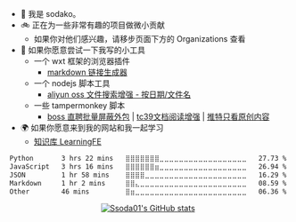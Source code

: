 - 🔔 我是 sodako。
- 🚲 正在为一些非常有趣的项目做微小贡献
  - 如果你对他们感兴趣，请移步页面下方的 Organizations 查看
- 🔧 如果你愿意尝试一下我写的小工具
  - 一个 wxt 框架的浏览器插件
    - [markdown 链接生成器](https://github.com/ssoda01/hello-wxt)
  - 一个 nodejs 脚本工具
    - [aliyun oss 文件搜索增强 - 按日期/文件名](https://github.com/ssoda01/aliyun-oss-file-selector)
  - 一些 tampermonkey 脚本
    - [boss 直聘批量屏蔽外包](https://greasyfork.org/zh-CN/scripts/485051-boss%E7%9B%B4%E8%81%98%E6%89%B9%E9%87%8F%E5%B1%8F%E8%94%BD%E5%A4%96%E5%8C%85) | [tc39文档阅读增强](https://github.com/ssoda01/scripts-of-tampermonkey/blob/main/%E6%8A%A4%E7%9C%BC%E7%BB%BF%E8%89%B2%E8%83%8C%E6%99%AF%E6%A0%B7%E5%BC%8F%40tc39.user.js) | [推特只看原创内容](https://greasyfork.org/zh-CN/scripts/479243-%E6%8E%A8%E7%89%B9%E5%8F%AA%E7%9C%8B%E5%8E%9F%E5%88%9B%E5%86%85%E5%AE%B9)
- 🌍 如果你愿意来到我的网站和我一起学习
  - [知识库 LearningFE](https://learning-frontend-without-soda.vercel.app/docs/Intro)

<div align="center">
   <p>
   <p>
</div>
<div align="center">

<!--START_SECTION:waka-->

```txt
Python       3 hrs 22 mins   ⣿⣿⣿⣿⣿⣿⣿⣀⣀⣀⣀⣀⣀⣀⣀⣀⣀⣀⣀⣀⣀⣀⣀⣀⣀   27.73 %
JavaScript   3 hrs 16 mins   ⣿⣿⣿⣿⣿⣿⣶⣀⣀⣀⣀⣀⣀⣀⣀⣀⣀⣀⣀⣀⣀⣀⣀⣀⣀   26.94 %
JSON         1 hr 58 mins    ⣿⣿⣿⣿⣀⣀⣀⣀⣀⣀⣀⣀⣀⣀⣀⣀⣀⣀⣀⣀⣀⣀⣀⣀⣀   16.29 %
Markdown     1 hr 2 mins     ⣿⣿⣄⣀⣀⣀⣀⣀⣀⣀⣀⣀⣀⣀⣀⣀⣀⣀⣀⣀⣀⣀⣀⣀⣀   08.59 %
Other        46 mins         ⣿⣶⣀⣀⣀⣀⣀⣀⣀⣀⣀⣀⣀⣀⣀⣀⣀⣀⣀⣀⣀⣀⣀⣀⣀   06.36 %
```

<!--END_SECTION:waka-->

[![Ssoda01's GitHub stats](https://github-readme-stats.vercel.app/api?username=ssoda01)](https://github.com/ssoda01)

</div>
